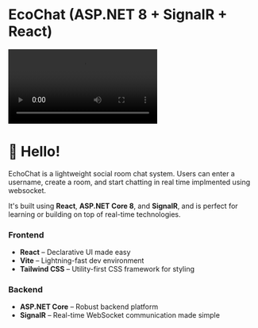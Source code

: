 # EcoChat (ASP.NET 8 + SignalR + React)

<video controls src="Screen Recording 2025-04-20 at 6.47.40 PM.mov" title="Title"></video>

# 👋 Hello!

EchoChat is a lightweight social room chat system. Users can enter a username, create a room, and start chatting in real time implmented using websocket.

It's built using **React**, **ASP.NET Core 8**, and **SignalR**, and is perfect for learning or building on top of real-time technologies.

### Frontend

- **React** – Declarative UI made easy
- **Vite** – Lightning-fast dev environment
- **Tailwind CSS** – Utility-first CSS framework for styling

### Backend

- **ASP.NET Core** – Robust backend platform
- **SignalR** – Real-time WebSocket communication made simple

